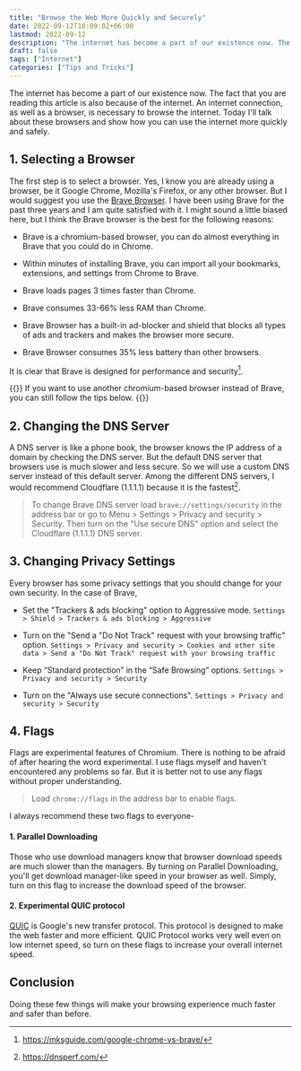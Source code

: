 ```yaml
---
title: "Browse the Web More Quickly and Securely"
date: 2022-09-12T10:09:02+06:00
lastmod: 2022-09-12
description: "The internet has become a part of our existence now. The fact that you are reading this article is also because of the internet. An internet connection, as well as a browser, is necessary to browse the internet. Today I'll talk about these browsers and show how you can use the internet more quickly and safely."
draft: false
tags: ["Internet"]
categories: ["Tips and Tricks"]
---
```


The internet has become a part of our existence now. The fact that you are reading this article is also because of the internet. An internet connection, as well as a browser, is necessary to browse the internet. Today I'll talk about these browsers and show how you can use the internet more quickly and safely.

## 1.  Selecting a Browser

The first step is to select a browser. Yes, I know you are already using a browser, be it Google Chrome, Mozilla's Firefox, or any other browser. But I would suggest you use the [Brave Browser](https://brave.com/). I have been using Brave for the past three years and I am quite satisfied with it. I might sound a little biased here, but I think the Brave browser is the best for the following reasons:

- Brave is a chromium-based browser, you can do almost everything in Brave that you could do in Chrome.

- Within minutes of installing Brave, you can import all your bookmarks, extensions, and settings from Chrome to Brave.

- Brave loads pages 3 times faster than Chrome.

- Brave consumes 33-66% less RAM than Chrome.

- Brave Browser has a built-in ad-blocker and shield that blocks all types of ads and trackers and makes the browser more secure.

- Brave Browser consumes 35% less battery than other browsers.

It is clear that Brave is designed for performance and security[^1].

{{<admonition>}}
If you want to use another chromium-based browser instead of Brave, you can still follow the tips below.
{{</admonition>}}

## 2. Changing the DNS Server

A DNS server is like a phone book, the browser knows the IP address of a domain by checking the DNS server. But the default DNS server that browsers use is much slower and less secure. So we will use a custom DNS server instead of this default server. Among the different DNS servers, I would recommend Cloudflare (1.1.1.1) because it is the fastest[^2].

> To change Brave DNS server load `brave://settings/security` in the address bar or go to Menu > Settings > Privacy and security > Security. Then turn on the "Use secure DNS" option and select the Cloudflare (1.1.1.1) DNS server.

## 3. Changing Privacy Settings

Every browser has some privacy settings that you should change for your own security. In the case of Brave,

- Set the "Trackers & ads blocking" option to Aggressive mode.
`Settings > Shield > Trackers & ads blocking > Aggressive`

- Turn on the "Send a "Do Not Track" request with your browsing traffic" option.
`Settings > Privacy and security > Cookies and other site data > Send a "Do Not Track" request with your browsing traffic`

- Keep “Standard protection” in the “Safe Browsing” options.
`Settings > Privacy and security > Security`

- Turn on the "Always use secure connections".
`Settings > Privacy and security > Security`

## 4. Flags

Flags are experimental features of Chromium. There is nothing to be afraid of after hearing the word experimental. I use flags myself and haven't encountered any problems so far. But it is better not to use any flags without proper understanding.

> Load `chrome://flags` in the address bar to enable flags.

I always recommend these two flags to everyone-

#### 1. Parallel Downloading

Those who use download managers know that browser download speeds are much slower than the managers. By turning on Parallel Downloading, you'll get download manager-like speed in your browser as well. Simply, turn on this flag to increase the download speed of the browser.

#### 2. Experimental QUIC protocol

[QUIC](https://en.wikipedia.org/wiki/QUIC) is Google's new transfer protocol. This protocol is designed to make the web faster and more efficient. QUIC Protocol works very well even on low internet speed, so turn on these flags to increase your overall internet speed.

## Conclusion

Doing these few things will make your browsing experience much faster and safer than before.

[^1]: https://mksguide.com/google-chrome-vs-brave/
[^2]: https://dnsperf.com/

